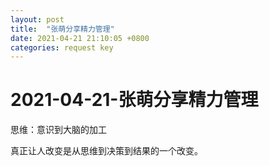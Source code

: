 ```yaml
---
layout: post
title:  "张萌分享精力管理"
date: 2021-04-21 21:10:05 +0800
categories: request key
---
```


# 2021-04-21-张萌分享精力管理

思维：意识到大脑的加工

真正让人改变是从思维到决策到结果的一个改变。

